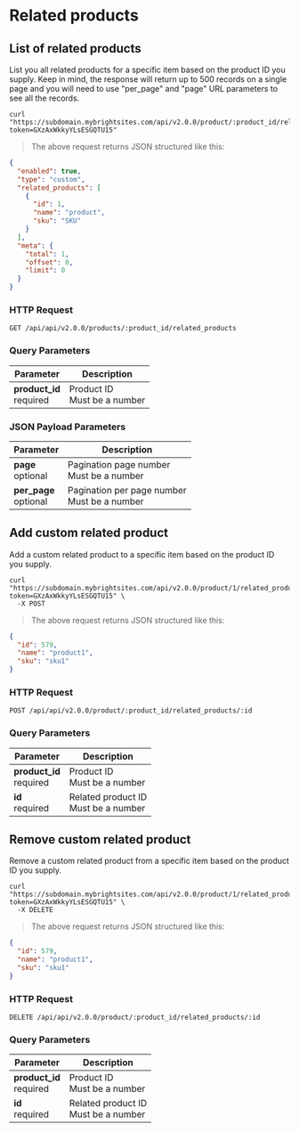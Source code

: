 #  Related products

## List of related products

List you all related products for a specific item based on the product ID you supply.
Keep in mind, the response will return up to 500 records on a single page and you will need to use "per_page" and "page" URL parameters to see all the records.

```shell
curl "https://subdomain.mybrightsites.com/api/v2.0.0/product/:product_id/related_products?token=GXzAxWkkyYLsESGQTU15"
```

> The above request returns JSON structured like this:

```json
{
  "enabled": true,
  "type": "custom",
  "related_products": [
    {
      "id": 1,
      "name": "product",
      "sku": "SKU"
    }
  ],
  "meta": {
    "total": 1,
    "offset": 0,
    "limit": 0
  }
}
```

### HTTP Request

`GET /api/api/v2.0.0/products/:product_id/related_products`

### Query Parameters

Parameter | Description
--------- | -----------
<div><strong>product_id </strong></div><div>required</div> | <div>Product ID</div><div>Must be a number</div>


### JSON Payload Parameters

Parameter | Description
--------- | -----------
<div><strong>page </strong></div><div>optional</div> | <div>Pagination page number</div><div>Must be a number</div>
<div><strong>per_page </strong></div><div>optional</div> | <div>Pagination per page number</div><div>Must be a number</div>


## Add custom related product

Add a custom related product to a specific item based on the product ID you supply.

```shell
curl "https://subdomain.mybrightsites.com/api/v2.0.0/product/1/related_products/579?token=GXzAxWkkyYLsESGQTU15" \
  -X POST
```

> The above request returns JSON structured like this:

```json
{
  "id": 579,
  "name": "product1",
  "sku": "sku1"
}
```

### HTTP Request

`POST /api/api/v2.0.0/product/:product_id/related_products/:id`

### Query Parameters

Parameter | Description
--------- | -----------
<div><strong>product_id </strong></div><div>required</div> | <div>Product ID</div><div>Must be a number</div>
<div><strong>id </strong></div><div>required</div> | <div>Related product ID</div><div>Must be a number</div>


## Remove custom related product

Remove a custom related product from a specific item based on the product ID you supply.

```shell
curl "https://subdomain.mybrightsites.com/api/v2.0.0/product/1/related_products/579?token=GXzAxWkkyYLsESGQTU15" \
  -X DELETE
```

> The above request returns JSON structured like this:

```json
{
  "id": 579,
  "name": "product1",
  "sku": "sku1"
}
```

### HTTP Request

`DELETE /api/api/v2.0.0/product/:product_id/related_products/:id`

### Query Parameters

Parameter | Description
--------- | -----------
<div><strong>product_id </strong></div><div>required</div> | <div>Product ID</div><div>Must be a number</div>
<div><strong>id </strong></div><div>required</div> | <div>Related product ID</div><div>Must be a number</div>
